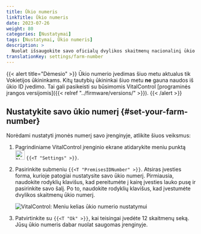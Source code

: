 ```yaml
---
title: Ūkio numeris
linkTitle: Ūkio numeris
date: 2023-07-26
weight: 80
categories: [Nustatymai]
tags: [Nustatymai, Ūkio numeris]
description: >
  Nuolat išsaugokite savo oficialų dvylikos skaitmenų nacionalinį ūkio ID VitalControl įrenginyje.
translationKey: settings/farm-number
---
```

{{< alert title="Dėmesio" >}}
Ūkio numerio įvedimas šiuo metu aktualus tik Vokietijos ūkininkams. Kitų tautybių ūkininkai šiuo metu **ne** gauna naudos iš ūkio ID įvedimo. Tai gali pasikeisti su būsimomis VitalControl [programinės įrangos versijomis]({{< relref "../firmware/versions/" >}}).
{{< /alert >}}

## Nustatykite savo ūkio numerį {#set-your-farm-number}

Norėdami nustatyti įmonės numerį savo įrenginyje, atlikite šiuos veiksmus:

1. Pagrindiniame VitalControl įrenginio ekrane atidarykite meniu punktą <img src="/icons/gear.svg" width="25" align="bottom" alt="Nustatymai" /> `{{<T "Settings" >}}`.

2. Pasirinkite submeniu `{{<T "PremisesIDNumber" >}}`. Atsiras įvesties forma, kurioje patogiai nustatysite savo ūkio numerį. Pirmiausia, naudokite rodyklių klavišus, kad pereitumėte į kairę įvesties lauko pusę ir pasirinkite savo šalį. Po to, naudokite rodyklių klavišus, kad įvestumėte dvylikos skaitmenų ūkio numerį.

   ![VitalControl: Meniu kelias ūkio numerio nustatymui](../images/farm-number.png "Ūkio numerio nustatymas")

3. Patvirtinkite su `{{<T "Ok" >}}`, kai teisingai įvedėte 12 skaitmenų seką. Jūsų ūkio numeris dabar nuolat saugomas įrenginyje.
